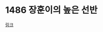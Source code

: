 # 1486 장훈이의 높은 선반

[링크](https://swexpertacademy.com/main/talk/solvingClub/problemView.do?contestProbId=AV2b7Yf6ABcBBASw&solveclubId=AZewY0EKsb3HBIN_&problemBoxTitle=%EC%95%8C%EA%B3%A0%EB%A6%AC%EC%A6%98+Track%28%EB%82%9C%EC%9D%B4%EB%8F%84+%EC%83%81%29&problemBoxCnt=3&probBoxId=AZewY0EKsb7HBIN_)